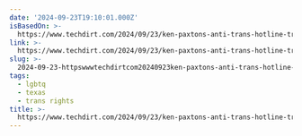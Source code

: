 ```yaml
---
date: '2024-09-23T19:10:01.000Z'
isBasedOn: >-
  https://www.techdirt.com/2024/09/23/ken-paxtons-anti-trans-hotline-trolled-to-death-following-ban-on-drivers-license-gender-changes/
link: >-
  https://www.techdirt.com/2024/09/23/ken-paxtons-anti-trans-hotline-trolled-to-death-following-ban-on-drivers-license-gender-changes/
slug: >-
  2024-09-23-httpswwwtechdirtcom20240923ken-paxtons-anti-trans-hotline-trolled-to-death-following-ban-on-drivers-license-gender-changes
tags:
  - lgbtq
  - texas
  - trans rights
title: >-
  https://www.techdirt.com/2024/09/23/ken-paxtons-anti-trans-hotline-trolled-to-death-following-ban-on-drivers-license-gender-changes/
---
```

 
